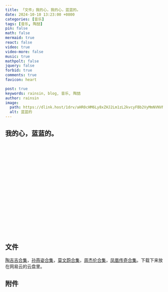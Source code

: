 ```yaml
---
title: 「文件」我的心，我的心，蓝蓝的。
date: 2024-10-10 13:23:00 +0800
categories: [音乐]
tags: [音乐, 陶喆]
pin: false
math: false
mermaid: true
react: false
video: true
video-more: false
music: true
mathpolt: false
jquery: false
forbid: true
comments: true
favicon: heart

post: true
keywords: rainsin, blog, 音乐, 陶喆
author: rainsin
image:
  path: https://dlink.host/1drv/aHR0cHM6Ly8xZHJ2Lm1zL2kvcyFBb2VyMmNVNVNsT0ZpWUVVU3ZFdndYMkRiM2VfRmc_ZT1EVzgwVVk.jpg
  alt: 蓝蓝的
---
```


## 我的心，蓝蓝的。

<div id="blue" style="width: 100%;aspect-ratio: 1920 / 1080;margin:20px 0;"></div>

<script>
window.load_event = {
    ...window.load_event,
    player_video: () => {

      new Artplayer({
        container: '#blue',
        url: 'https://file.rainsin.cn/d/blog/music/%E6%B2%99%E6%BB%A9.mov',
        theme: "#1677b3",
          autoMini: true,
          flip: true,
          playbackRate: true,
          screenshot: true,
          hotkey: true,
          pip: true,
          mutex: true,
          fullscreen: true,
          fullscreenWeb: true,
          miniProgressBar: true,
          playsInline: true,
          setting: true,
          autoOrientation: true,
      });

      const ap = new APlayer({
    container: document.getElementById('player'),
    mini: false,
    autoplay: false,
    theme: '#FADFA3',
    loop: 'all',
    order: 'random',
    preload: 'auto',
    volume: 0.7,
    mutex: true,
    listFolded: false,
    listMaxHeight: '90px',
    lrcType: 3,
    audio: [
  {
    name: '云宫迅音',
    artist: '许镜清',
    url: 'https://file.rainsin.cn/d/blog/music/1986%20-《西游记-电视剧配乐原声》[disc1]/1-%20云宫迅音-电视剧《西游记》片头曲%20–%20许镜清.flac\r'
  },
  {
    name: '大圣歌',
    artist: '胡寅寅',
    url: 'https://file.rainsin.cn/d/blog/music/1986%20-《西游记-电视剧配乐原声》[disc1]/2-%20大圣歌-《西游记》电视剧插曲%20–%20胡寅寅.flac\r'
  },
  {
    name: '五百年沧海桑田',
    artist: '郁钧剑',
    url: 'https://file.rainsin.cn/d/blog/music/1986%20-《西游记-电视剧配乐原声》[disc1]/3-%20五百年沧海桑田-《西游记》电视剧插曲%20–%20郁钧剑.mp3\r'
  },
  {
    name: '走啊走',
    artist: '周立夫',
    url: 'https://file.rainsin.cn/d/blog/music/1986%20-《西游记-电视剧配乐原声》[disc1]/4-%20走啊走-《西游记》电视剧插曲%20-%20周立夫.mp3\r'
  },
  {
    name: '敢问路在何方',
    artist: '蒋大为',
    url: 'https://file.rainsin.cn/d/blog/music/1986%20-《西游记-电视剧配乐原声》[disc1]/5-%20敢问路在何方-《西游记》电视剧插曲%20–%20蒋大为.flac\r'
  },
  {
    name: '吹不散这点点愁',
    artist: '郁钧剑',
    url: 'https://file.rainsin.cn/d/blog/music/1986%20-《西游记-电视剧配乐原声》[disc1]/6-%20吹不散这点点愁-《西游记》电视剧插曲%20–%20郁钧剑.mp3\r'
  },
  {
    name: '女儿情',
    artist: '吴静',
    url: 'https://file.rainsin.cn/d/blog/music/1986%20-《西游记-电视剧配乐原声》[disc1]/7-%20女儿情-《西游记》电视剧插曲%20-%20吴静.mp3\r'
  },
  {
    name: '别亦难',
    artist: '吴静',
    url: 'https://file.rainsin.cn/d/blog/music/1986%20-《西游记-电视剧配乐原声》[disc1]/8-%20别亦难-电视剧《西游记》插曲%20–%20吴静.flac\r'
  },
  {
    name: '迟重瑞',
    artist: '许镜清',
    url: 'https://file.rainsin.cn/d/blog/music/1986%20-《西游记-电视剧配乐原声》[disc1]/9-%20晴空月儿明-《西游记》电视剧插曲%20–%20迟重瑞.flac\r'
  },
  {
    name: '何必西天万里遥',
    artist: '吴静',
    url: 'https://file.rainsin.cn/d/blog/music/1986%20-《西游记-电视剧配乐原声》[disc1]/10-%20何必西天万里遥-《西游记》电视剧插曲%20–%20吴静.flac\r'
  },
  {
    name: '天竺少女',
    artist: '李玲玉',
    url: 'https://file.rainsin.cn/d/blog/music/1986%20-《西游记-电视剧配乐原声》[disc1]/11-%20天竺少女-《西游记》电视剧插曲%20–%20李玲玉.flac\r'
  },
  {
    name: '青青菩提树',
    artist: '李静娴',
    url: 'https://file.rainsin.cn/d/blog/music/1986%20-《西游记-电视剧配乐原声》[disc1]/12-%20青青菩提树-《西游记》电视剧插曲%20–%20李静娴.flac\r'
  },
  {
    name: '无底船歌',
    artist: '叶矛',
    url: 'https://file.rainsin.cn/d/blog/music/1986%20-《西游记-电视剧配乐原声》[disc1]/13-%20无底船歌-《西游记》电视剧插曲%20–%20叶矛.mp3\r'
  },
  {
    name: '取经归来',
    artist: '蒋大为',
    url: 'https://file.rainsin.cn/d/blog/music/1986%20-《西游记-电视剧配乐原声》[disc1]/14-%20取经归来-《西游记》电视剧插曲%20–%20蒋大为.flac\r'
  },
  {
    name: '快乐的花果山',
    artist: '许镜清',
    url: 'https://file.rainsin.cn/d/blog/music/1986%20-《西游记-电视剧配乐原声》[disc1]/15-%20快乐的花果山-《西游记》%20电视剧配乐%20–%20许镜清.mp3\r'
  },
  {
    name: '初称美猴王',
    artist: '许镜清',
    url: 'https://file.rainsin.cn/d/blog/music/1986%20-《西游记-电视剧配乐原声》[disc2]/01-%20初称美猴王-《西游记》电视剧配乐%20–%20许镜清.flac\r'
  },
  {
    name: '三星洞学艺',
    artist: '许镜清',
    url: 'https://file.rainsin.cn/d/blog/music/1986%20-《西游记-电视剧配乐原声》[disc2]/02-%20三星洞学艺-《西游记》电视剧配乐%20–%20许镜清.flac\r'
  },
  {
    name: '招安上天庭',
    artist: '许镜清',
    url: 'https://file.rainsin.cn/d/blog/music/1986%20-《西游记-电视剧配乐原声》[disc2]/03-%20招安上天庭-《西游记》电视剧配乐%20–%20许镜清.mp3\r'
  },
  {
    name: '金殿戏巨灵',
    artist: '许镜清',
    url: 'https://file.rainsin.cn/d/blog/music/1986%20-《西游记-电视剧配乐原声》[disc2]/04-%20金殿戏巨灵-《西游记》电视剧配乐%20–%20许镜清.flac\r'
  },
  {
    name: '上任弼马温',
    artist: '许镜清',
    url: 'https://file.rainsin.cn/d/blog/music/1986%20-《西游记-电视剧配乐原声》[disc2]/05-%20上任弼马温-《西游记》电视剧配乐%20–%20许镜清.flac\r'
  },
  {
    name: '大圣游天宫',
    artist: '许镜清',
    url: 'https://file.rainsin.cn/d/blog/music/1986%20-《西游记-电视剧配乐原声》[disc2]/06-%20大圣游天宫-《西游记》电视剧插曲%20–%20许镜清.mp3\r'
  },
  {
    name: '助兴鹤仙舞',
    artist: '许镜清',
    url: 'https://file.rainsin.cn/d/blog/music/1986%20-《西游记-电视剧配乐原声》[disc2]/07-%20助兴鹤仙舞-《西游记》电视剧配乐%20–%20许镜清.mp3\r'
  },
  {
    name: '天王琵琶曲',
    artist: '许镜清',
    url: 'https://file.rainsin.cn/d/blog/music/1986%20-《西游记-电视剧配乐原声》[disc2]/08-%20天王琵琶曲-《西游记》电视剧配乐%20–%20许镜清.flac\r'
  },
  {
    name: '杨戬擒悟空',
    artist: '许镜清',
    url: 'https://file.rainsin.cn/d/blog/music/1986%20-《西游记-电视剧配乐原声》[disc2]/09-%20杨戬擒悟空-《西游记》电视剧配乐%20–%20许镜清.flac\r'
  },
  {
    name: '玉帝升朝堂',
    artist: '许镜清',
    url: 'https://file.rainsin.cn/d/blog/music/1986%20-《西游记-电视剧配乐原声》[disc2]/10-%20玉帝升朝堂-《西游记》电视剧配乐%20–%20许镜清.flac\r'
  },
  {
    name: '庆功天仙曲',
    artist: '许镜清',
    url: 'https://file.rainsin.cn/d/blog/music/1986%20-《西游记-电视剧配乐原声》[disc2]/11-%20庆功天仙曲-《西游记》电视剧配乐%20–%20许镜清.flac\r'
  },
  {
    name: '庆功天仙曲二',
    artist: '许镜清',
    url: 'https://file.rainsin.cn/d/blog/music/1986%20-《西游记-电视剧配乐原声》[disc2]/12-%20庆功天仙曲二-《西游记》电视剧配乐%20–%20许镜清.mp3\r'
  },
  {
    name: '绣球选佳婿',
    artist: '许镜清',
    url: 'https://file.rainsin.cn/d/blog/music/1986%20-《西游记-电视剧配乐原声》[disc2]/13-%20绣球选佳婿-《西游记》电视剧配乐%20–%20许镜清.mp3\r'
  },
  {
    name: '赴任遭祸变',
    artist: '许镜清',
    url: 'https://file.rainsin.cn/d/blog/music/1986%20-《西游记-电视剧配乐原声》[disc2]/14-%20赴任遭祸变-《西游记》电视剧配乐%20–%20许镜清.flac\r'
  },
  {
    name: '玄奘初长成',
    artist: '许镜清',
    url: 'https://file.rainsin.cn/d/blog/music/1986%20-《西游记-电视剧配乐原声》[disc2]/15-%20玄奘初长成-《西游记》电视剧配乐%20–%20许镜清.flac\r'
  },
  {
    name: '圣僧朝唐皇',
    artist: '许镜清',
    url: 'https://file.rainsin.cn/d/blog/music/1986%20-《西游记-电视剧配乐原声》[disc2]/16-%20圣僧朝唐皇-《西游记》电视剧配乐%20–%20许镜清.flac\r'
  },
  {
    name: '观音院露宝',
    artist: '许镜清',
    url: 'https://file.rainsin.cn/d/blog/music/1986%20-《西游记-电视剧配乐原声》[disc2]/17-%20观音院露宝-《西游记》电视剧配乐%20–%20许镜清.flac\r'
  },
  {
    name: '天蓬戏嫦娥',
    artist: '许镜清',
    url: 'https://file.rainsin.cn/d/blog/music/1986%20-《西游记-电视剧配乐原声》[disc2]/18-%20天蓬戏嫦娥-《西游记》电视剧配乐%20–%20许镜清.flac\r'
  },
  {
    name: '三美戏八戒',
    artist: '许镜清',
    url: 'https://file.rainsin.cn/d/blog/music/1986%20-《西游记-电视剧配乐原声》[disc2]/19-%20三美戏八戒-《西游记》电视剧配乐%20–%20许镜清.flac\r'
  },
  {
    name: '搜寻人参果',
    artist: '许镜清',
    url: 'https://file.rainsin.cn/d/blog/music/1986%20-《西游记-电视剧配乐原声》[disc2]/20-%20搜寻人参果-《西游记》电视剧配乐%20–%20许镜清.mp3\r'
  },
  {
    name: '人参果树',
    artist: '许镜清',
    url: 'https://file.rainsin.cn/d/blog/music/1986%20-《西游记-电视剧配乐原声》[disc2]/21-%20人参果树-《西游记》电视剧配乐%20–%20许镜清.flac\r'
  },
  {
    name: '仙童斥四僧',
    artist: '许镜清',
    url: 'https://file.rainsin.cn/d/blog/music/1986%20-《西游记-电视剧配乐原声》[disc2]/22-%20仙童斥四僧-《西游记》电视剧配乐%20–%20许镜清.flac\r'
  },
  {
    name: '重回三星观',
    artist: '许镜清',
    url: 'https://file.rainsin.cn/d/blog/music/1986%20-《西游记-电视剧配乐原声》[disc2]/23-%20重回三星观-《西游记》电视剧配乐%20–%20许镜清.flac\r'
  },
  {
    name: '荒山入魔窟',
    artist: '许镜清',
    url: 'https://file.rainsin.cn/d/blog/music/1986%20-《西游记-电视剧配乐原声》[disc2]/24-%20荒山入魔窟-《西游记》电视剧配乐%20–%20许镜清.mp3\r'
  },
  {
    name: '百花羞遇险',
    artist: '许镜清',
    url: 'https://file.rainsin.cn/d/blog/music/1986%20-《西游记-电视剧配乐原声》[disc2]/25-%20百花羞遇险-《西游记》电视剧配乐%20–%20许镜清.flac\r'
  },
  {
    name: '白龙刺黄袍',
    artist: '许镜清',
    url: 'https://file.rainsin.cn/d/blog/music/1986%20-《西游记-电视剧配乐原声》[disc2]/26-%20白龙刺黄袍-《西游记》电视剧配乐%20–%20许镜清.flac\r'
  },
  {
    name: '虎力登祭坛',
    artist: '许镜清',
    url: 'https://file.rainsin.cn/d/blog/music/1986%20-《西游记-电视剧配乐原声》[disc2]/27-%20虎力登祭坛-《西游记》电视剧配乐%20–%20许镜清.mp3\r'
  },
  {
    name: '幽深琵琶洞',
    artist: '许镜清',
    url: 'https://file.rainsin.cn/d/blog/music/1986%20-《西游记-电视剧配乐原声》[disc2]/28-%20幽深琵琶洞-《西游记》电视剧配乐%20–%20许镜清.flac\r'
  },
  {
    name: '蝎子精献艺',
    artist: '许镜清',
    url: 'https://file.rainsin.cn/d/blog/music/1986%20-《西游记-电视剧配乐原声》[disc2]/29-%20蝎子精献艺-《西游记》电视剧配乐%20–%20许镜清.mp3\r'
  },
  {
    name: '梦中会御弟',
    artist: '许镜清',
    url: 'https://file.rainsin.cn/d/blog/music/1986%20-《西游记-电视剧配乐原声》[disc2]/30-%20梦中会御弟-《西游记》电视剧配乐%20–%20许镜清.mp3\r'
  },
  {
    name: '铁扇剑释怀',
    artist: '许镜清',
    url: 'https://file.rainsin.cn/d/blog/music/1986%20-《西游记-电视剧配乐原声》[disc2]/31-%20铁扇剑释怀-《西游记》电视剧配乐%20–%20许镜清.mp3\r'
  },
  {
    name: '端午横祸生',
    artist: '许镜清',
    url: 'https://file.rainsin.cn/d/blog/music/1986%20-《西游记-电视剧配乐原声》[disc2]/32-%20端午横祸生-《西游记》电视剧配乐%20–%20许镜清.flac\r'
  },
  {
    name: '无底洞游园',
    artist: '许镜清',
    url: 'https://file.rainsin.cn/d/blog/music/1986%20-《西游记-电视剧配乐原声》[disc2]/33-%20无底洞游园-《西游记》电视剧配乐%20–%20许镜清.flac'
  }
]
});
    }
}
</script>

<style>
  .aplayer{
    font-family: unset;
  }
</style>

## 文件

[陶吉吉合集](https://pan.quark.cn/s/49d07c90357b)，[孙燕姿合集](https://pan.quark.cn/s/ba175104602a)，[莫文蔚合集](https://pan.quark.cn/s/f4c8ea5c5d6d)，[周杰伦合集](https://pan.quark.cn/s/9d84384ac35a)，[凤凰传奇合集](https://pan.quark.cn/s/a395d48ce093)。下载下来放在网易云的云盘里。

## 附件

<div id="player"></div>